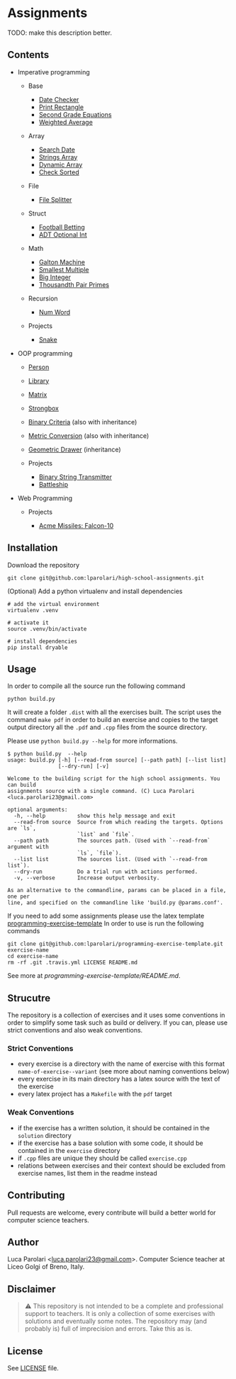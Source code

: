# Assignments

TODO: make this description better.

## Contents

- Imperative programming

  - Base

    - [Date Checker](date-checker)
    - [Print Rectangle](print-rectangle)
    - [Second Grade Equations](second-grade-eq)
    - [Weighted Average](weighted-average)

  - Array

    - [Search Date](search-date)
    - [Strings Array](strings-array)
    - [Dynamic Array](dynamic-array)
    - [Check Sorted](check-sorted)

  - File

    - [File Splitter](file-splitter)

  - Struct

    - [Football Betting](football-betting)
    - [ADT Optional Int](optional-int-adt--struct)

  - Math

    - [Galton Machine](galton-machine)
    - [Smallest Multiple](smallest-multiple)
    - [Big Integer](big-integer)
    - [Thousandth Pair Primes](thousandth-pair-primes)

  - Recursion

    - [Num Word](num-word)

  - Projects

    - [Snake](snake)

- OOP programming

  - [Person](person-oop)
  - [Library](library-oop)
  - [Matrix](matrix-oop)
  - [Strongbox](strongbox-oop)
  - [Binary Criteria](binary-criteria-oop) (also with inheritance)
  - [Metric Conversion](metric-conversions-oop) (also with inheritance)
  - [Geometric Drawer](geometric-drawer-oop) (inheritance)

  - Projects

    - [Binary String Transmitter](binary-string-transmitter)
    - [Battleship](battleship)

- Web Programming

  - Projects

    - [Acme Missiles: Falcon-10](acme-website-falcon10)

## Installation

Download the repository

```
git clone git@github.com:lparolari/high-school-assignments.git
```

(Optional) Add a python virtualenv and install dependencies

```
# add the virtual environment
virtualenv .venv

# activate it
source .venv/bin/activate

# install dependencies
pip install dryable
```

## Usage

In order to compile all the source run the following command

```
python build.py
```

It will create a folder `.dist` with all the exercises built.
The script uses the command `make pdf` in order to build an exercise and copies to the target output
directory all the `.pdf` and `.cpp` files from the source directory.

Please use `python build.py --help` for more informations.

```
$ python build.py  --help
usage: build.py [-h] [--read-from source] [--path path] [--list list]
                [--dry-run] [-v]

Welcome to the building script for the high school assignments. You can build
assignments source with a single command. (C) Luca Parolari
<luca.parolari23@gmail.com>

optional arguments:
  -h, --help          show this help message and exit
  --read-from source  Source from which reading the targets. Options are `ls`,
                      `list` and `file`.
  --path path         The sources path. (Used with `--read-from` argument with
                      `ls`, `file`).
  --list list         The sources list. (Used with `--read-from list`).
  --dry-run           Do a trial run with actions performed.
  -v, --verbose       Increase output verbosity.

As an alternative to the commandline, params can be placed in a file, one per
line, and specified on the commandline like 'build.py @params.conf'.
```

If you need to add some assignments please use the latex template
[programming-exercise-template](https://github.com/lparolari/programming-exercise-template)
In order to use is run the following commands

```
git clone git@github.com:lparolari/programming-exercise-template.git exercise-name
cd exercise-name
rm -rf .git .travis.yml LICENSE README.md
```

See more at _programming-exercise-template/README.md_.

## Strucutre

The repository is a collection of exercises and it uses some conventions in order
to simplify some task such as build or delivery. If you can, please use strict conventions
and also weak conventions.

### Strict Conventions

- every exercise is a directory with the name of exercise with this format `name-of-exercise--variant` (see more about naming conventions below)
- every exercise in its main directory has a latex source with the text of the exercise
- every latex project has a `Makefile` with the `pdf` target

### Weak Conventions

- if the exercise has a written solution, it should be contained in the `solution` directory
- if the exercise has a base solution with some code, it should be contained in the `exercise` directory
- if `.cpp` files are unique they should be called `exercise.cpp`
- relations between exercises and their context should be excluded from exercise names, list them in the readme instead

## Contributing

Pull requests are welcome, every contribute will build a better
world for computer science teachers.

## Author

Luca Parolari <<luca.parolari23@gmail.com>>. Computer Science teacher
at Liceo Golgi of Breno, Italy.

## Disclaimer

> :warning: This repository is not intended to be a complete and
> professional support to teachers. It is only a collection of some
> exercises with solutions and eventually some notes. The repository
> may (and probably is) full of imprecision and errors. Take this
> as is.

## License

See [LICENSE](LICENSE) file.
